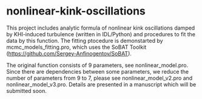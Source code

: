 # nonlinear-kink-oscillations
This project includes analytic formula of nonlinear kink oscillations damped by KHI-induced turbulence (written in IDL/Python) and procedures to fit the data by this function.
The fitting ptocedure is demonstarted by mcmc_models_fitting.pro, which uses the SoBAT Toolkit (https://github.com/Sergey-Anfinogentov/SoBAT).

The original function consists of 9 parameters, see nonlinear_model.pro. Since there are dependencies between some parameters, we reduce the number of parameters from 9 to 7, please see nonlinear_model_v2.pro and nonlinear_model_v3.pro.
Details are presented in a manuscript which will be submitted soon.
